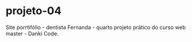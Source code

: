 # projeto-04
 Site porrtifólio - dentista Fernanda - quarto projeto prático do curso web master - Danki Code.
